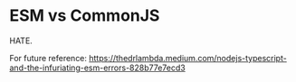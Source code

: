 # ESM vs CommonJS
HATE.

For future reference: https://thedrlambda.medium.com/nodejs-typescript-and-the-infuriating-esm-errors-828b77e7ecd3
